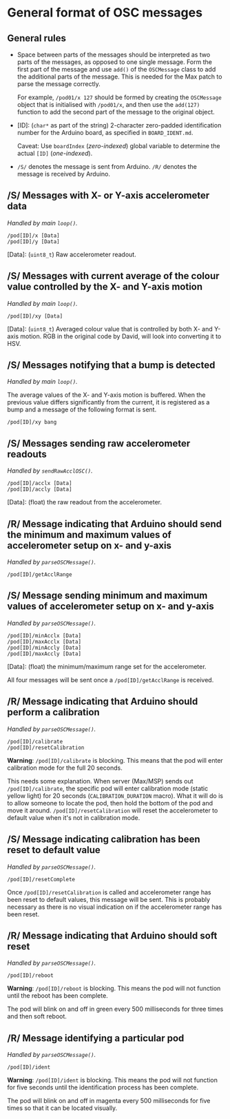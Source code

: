 # General format of OSC messages

## General rules

- Space between parts of the messages should be interpreted as two parts of the messages, as opposed to one single message. Form the first part of the message and use `add()` of the `OSCMessage` class to add the additional parts of the message. This is needed for the Max patch to parse the message correctly.

  For example, `/pod01/x 127` should be formed by creating the `OSCMessage` object that is initialised with `/pod01/x`, and then use the `add(127)` function to add the second part of the message to the original object.

- [ID]: (`char*` as part of the string) 2-character zero-padded identification number for the Arduino board, as specified in `BOARD_IDENT.md`.

  Caveat: Use `boardIndex` (_zero-indexed_) global variable to determine the actual `[ID]` (_one-indexed_).

- `/S/` denotes the message is sent from Arduino. `/R/` denotes the message is received by Arduino.

## /S/ Messages with X- or Y-axis accelerometer data

_Handled by main `loop()`._

```
/pod[ID]/x [Data]
/pod[ID]/y [Data]
```

[Data]: (`uint8_t`) Raw accelerometer readout.

## /S/ Messages with current average of the colour value controlled by the X- and Y-axis motion

_Handled by main `loop()`._

```
/pod[ID]/xy [Data]
```

[Data]: (`uint8_t`) Averaged colour value that is controlled by both X- and Y-axis motion. RGB in the original code by David, will look into converting it to HSV.

## /S/ Messages notifying that a bump is detected

_Handled by main `loop()`._

The average values of the X- and Y-axis motion is buffered. When the previous value differs significantly from the current, it is registered as a bump and a message of the following format is sent.

```
/pod[ID]/xy bang
```

## /S/ Messages sending raw accelerometer readouts

_Handled by `sendRawAcclOSC()`._

```
/pod[ID]/acclx [Data]
/pod[ID]/accly [Data]
```

[Data]: (float) the raw readout from the accelerometer.

## /R/ Message indicating that Arduino should send the minimum and maximum values of accelerometer setup on x- and y-axis

_Handled by `parseOSCMessage()`._

```
/pod[ID]/getAcclRange
```

## /S/ Message sending minimum and maximum values of accelerometer setup on x- and y-axis

_Handled by `parseOSCMessage()`._

```
/pod[ID]/minAcclx [Data]
/pod[ID]/maxAcclx [Data]
/pod[ID]/minAccly [Data]
/pod[ID]/maxAccly [Data]
```

[Data]: (float) the minimum/maximum range set for the accelerometer.

All four messages will be sent once a `/pod[ID]/getAcclRange` is received.

## /R/ Message indicating that Arduino should perform a calibration

_Handled by `parseOSCMessage()`._

```
/pod[ID]/calibrate
/pod[ID]/resetCalibration
```

**Warning**: `/pod[ID]/calibrate` is blocking. This means that the pod will enter calibration mode for the full 20 seconds.

This needs some explanation. When server (Max/MSP) sends out `/pod[ID]/calibrate`, the specific pod will enter calibration mode (static yellow light) for 20 seconds (`CALIBRATION_DURATION` macro). What it will do is to allow someone to locate the pod, then hold the bottom of the pod and move it around. `/pod[ID]/resetCalibration` will reset the accelerometer to default value when it's not in calibration mode.

## /S/ Message indicating calibration has been reset to default value

_Handled by `parseOSCMessage()`._

```
/pod[ID]/resetComplete
```

Once `/pod[ID]/resetCalibration` is called and accelerometer range has been reset to default values, this message will be sent. This is probably necessary as there is no visual indication on if the accelerometer range has been reset.

## /R/ Message indicating that Arduino should soft reset

_Handled by `parseOSCMessage()`._

```
/pod[ID]/reboot
```

**Warning**: `/pod[ID]/reboot` is blocking. This means the pod will not function until the reboot has been complete.

The pod will blink on and off in green every 500 milliseconds for three times and then soft reboot.

## /R/ Message identifying a particular pod

_Handled by `parseOSCMessage()`._

```
/pod[ID]/ident
```

**Warning**: `/pod[ID]/ident` is blocking. This means the pod will not function for five seconds until the identification process has been complete.

The pod will blink on and off in magenta every 500 milliseconds for five times so that it can be located visually.
